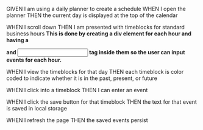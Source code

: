 GIVEN I am using a daily planner to create a schedule
WHEN I open the planner
THEN the current day is displayed at the top of the calendar


WHEN I scroll down
THEN I am presented with timeblocks for standard business hours
**This is done by creating a div element for each hour and having a <p> and <input> tag inside them so the user can input events for each hour.**


WHEN I view the timeblocks for that day
THEN each timeblock is color coded to indicate whether it is in the past, present, or future

WHEN I click into a timeblock
THEN I can enter an event

WHEN I click the save button for that timeblock
THEN the text for that event is saved in local storage

WHEN I refresh the page
THEN the saved events persist